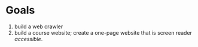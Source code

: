 # Goals
1. build a web crawler
2. build a course website; create a one-page website that is screen reader *accessible*. 